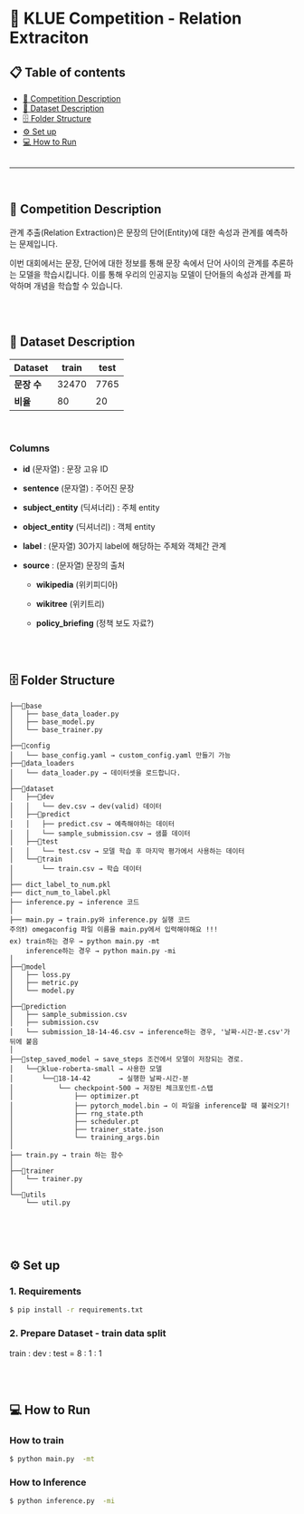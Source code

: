 # 🏅 KLUE Competition - Relation Extraciton


## 📋 Table of contents

* [📝 Competition Description](#competition)
* [💾 Dataset Description](#dataset)
* [🗄 Folder Structure](#folder)
* [⚙️ Set up](#setup)
* [💻 How to Run](#torun)
<br><br/>

---

<br>

## 📝 Competition Description <a name='competition'></a>

관계 추출(Relation Extraction)은 문장의 단어(Entity)에 대한 속성과 관계를 예측하는 문제입니다. 

이번 대회에서는 문장, 단어에 대한 정보를 통해 문장 속에서 단어 사이의 관계를 추론하는 모델을 학습시킵니다. 이를 통해 우리의 인공지능 모델이 단어들의 속성과 관계를 파악하며 개념을 학습할 수 있습니다. 


<br><br>

## 💾 Dataset Description <a name='dataset'></a>
 
| Dataset            | train                    | test |
| ------------------ | ----------------------- |--------------- |
| **문장 수**        | 32470      |     7765   |
| **비율**        | 80      |     20 |

<br/>

### Columns
* **id** (문자열) : 문장 고유 ID 

* **sentence** (문자열) : 주어진 문장

* **subject_entity** (딕셔너리) : 주체 entity

* **object_entity** (딕셔너리) : 객체 entity

* **label** : (문자열) 30가지 label에 해당하는 주체와 객체간 관계

* **source** : (문자열) 문장의 출처

    * **wikipedia** (위키피디아)

    * **wikitree** (위키트리)

    * **policy_briefing** (정책 보도 자료?)

<br><br>

## 🗄 Folder Structure <a name='folder'></a>
```
├──📁base 
│   ├── base_data_loader.py
│   ├── base_model.py
│   └── base_trainer.py
│
├──📁config
│   └── base_config.yaml → custom_config.yaml 만들기 가능
├──📁data_loaders
│   └── data_loader.py → 데이터셋을 로드합니다. 
│
├──📁dataset
│   ├──📁dev
│   │   └── dev.csv → dev(valid) 데이터
│   ├──📁predict
│   │   ├── predict.csv → 예측해야하는 데이터
│   │   └── sample_submission.csv → 샘플 데이터
│   ├──📁test
│   │   └── test.csv → 모델 학습 후 마지막 평가에서 사용하는 데이터
│   └──📁train
│       └── train.csv → 학습 데이터
│
├── dict_label_to_num.pkl
├── dict_num_to_label.pkl
├── inference.py → inference 코드
│
├── main.py → train.py와 inference.py 실행 코드
주의❗️) omegaconfig 파일 이름을 main.py에서 입력해야해요 !!!
ex) train하는 경우 → python main.py -mt
    inference하는 경우 → python main.py -mi
│
├──📁model
│   ├── loss.py
│   ├── metric.py 
│   └── model.py
│
├──📁prediction
│   ├── sample_submission.csv
│   ├── submission.csv
│   └── submission_18-14-46.csv → inference하는 경우, '날짜-시간-분.csv'가 뒤에 붙음
│
├──📁step_saved_model → save_steps 조건에서 모델이 저장되는 경로.
│   └──📁klue-roberta-small → 사용한 모델
│       └──📁18-14-42       → 실행한 날짜-시간-분
│           └── checkpoint-500 → 저장된 체크포인트-스탭
│               ├── optimizer.pt
│               ├── pytorch_model.bin → 이 파일을 inference할 때 불러오기!
│               ├── rng_state.pth
│               ├── scheduler.pt
│               ├── trainer_state.json
│               └── training_args.bin
│
├── train.py → train 하는 함수
│
├──📁trainer
│   └── trainer.py
│
└──📁utils
    └── util.py


```

<br><br>

## ⚙️ Set up <a name='setup'></a>

### 1. Requirements

```bash
$ pip install -r requirements.txt
```

### 2. Prepare Dataset - train data split
train : dev : test = 8 : 1 : 1

<br><br>

## 💻 How to Run <a name='torun'></a>

### How to train

```bash
$ python main.py  -mt
```

### How to Inference

```bash
$ python inference.py  -mi
```
